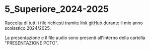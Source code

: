 # 5_Superiore_2024-2025

Raccolta di tutti i file richiesti tramite link gitHub durante il mio anno scolastico 2024/2025.

La presentazione e il file audio sono presenti all'interno della cartella "PRESENTAZIONE PCTO".
